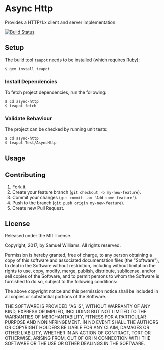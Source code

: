 # Async Http

Provides a HTTP/1.x client and server implementation.

[![Build Status](https://travis-ci.org/kurocha/async-http.svg?branch=master)](https://travis-ci.org/kurocha/async-http)

## Setup

The build tool `teapot` needs to be installed (which requires [Ruby][2]):

	$ gem install teapot

[2]: http://www.ruby-lang.org/en/downloads/

### Install Dependencies

To fetch project dependencies, run the following:

	$ cd async-http
	$ teapot fetch

### Validate Behaviour

The project can be checked by running unit tests:

	$ cd async-http
	$ teapot Test/AsyncHttp

## Usage

## Contributing

1. Fork it.
2. Create your feature branch (`git checkout -b my-new-feature`).
3. Commit your changes (`git commit -am 'Add some feature'`).
4. Push to the branch (`git push origin my-new-feature`).
5. Create new Pull Request.

## License

Released under the MIT license.

Copyright, 2017, by Samuel Williams. All rights reserved.

Permission is hereby granted, free of charge, to any person obtaining a copy
of this software and associated documentation files (the "Software"), to deal
in the Software without restriction, including without limitation the rights
to use, copy, modify, merge, publish, distribute, sublicense, and/or sell
copies of the Software, and to permit persons to whom the Software is
furnished to do so, subject to the following conditions:

The above copyright notice and this permission notice shall be included in
all copies or substantial portions of the Software.

THE SOFTWARE IS PROVIDED "AS IS", WITHOUT WARRANTY OF ANY KIND, EXPRESS OR
IMPLIED, INCLUDING BUT NOT LIMITED TO THE WARRANTIES OF MERCHANTABILITY,
FITNESS FOR A PARTICULAR PURPOSE AND NONINFRINGEMENT. IN NO EVENT SHALL THE
AUTHORS OR COPYRIGHT HOLDERS BE LIABLE FOR ANY CLAIM, DAMAGES OR OTHER
LIABILITY, WHETHER IN AN ACTION OF CONTRACT, TORT OR OTHERWISE, ARISING FROM,
OUT OF OR IN CONNECTION WITH THE SOFTWARE OR THE USE OR OTHER DEALINGS IN
THE SOFTWARE.
